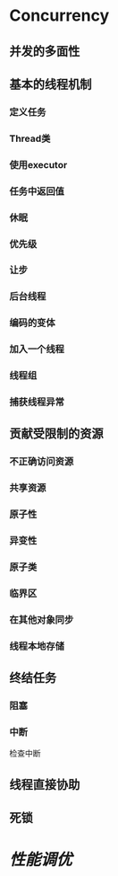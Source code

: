 # Concurrency
## 并发的多面性
## 基本的线程机制
### 定义任务
### Thread类
### 使用executor
### 任务中返回值
### 休眠
### 优先级
### 让步
### 后台线程
### 编码的变体
### 加入一个线程
### 线程组
### 捕获线程异常
## 贡献受限制的资源
### 不正确访问资源
### 共享资源
### 原子性
### 异变性
### 原子类
### 临界区
### 在其他对象同步
### 线程本地存储
## 终结任务
### 阻塞 
### 中断
检查中断
## 线程直接协助
## 死锁
# *性能调优*
